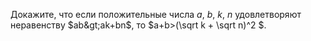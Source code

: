 Докажите, что если положительные числа $a$, $b$, $k$, $n$ 
удовлетворяют неравенству $ab&gt;ak+bn$, то $a+b&gt;(\sqrt k + \sqrt n)^2 $.